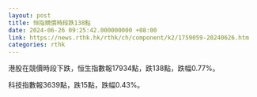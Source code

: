 ```yaml
---
layout: post
title: 恒指競價時段跌138點
date: 2024-06-26 09:25:42.000000000 +08:00
link: https://news.rthk.hk/rthk/ch/component/k2/1759059-20240626.htm
categories: rthk
---
```


港股在競價時段下跌，恒生指數報17934點，跌138點，跌幅0.77%。

科技指數報3639點，跌15點，跌幅0.43%。

